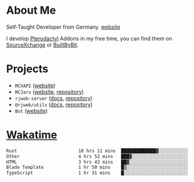 # About Me

Self-Taught Developer from Germany. [website](https://rjansen.dev)

I develop [Pterodactyl](https://pterodactyl.io) Addons in my free time, you can find
them on [SourceXchange](https://www.sourcexchange.net/teams/356/profile) or [BuiltByBit](https://builtbybit.com/search/3078009).

# Projects

- `MCVAPI` ([website](https://versions.mcjars.app))
- `MCJars` ([website](https://mcjars.app), [repository](https://github.com/0x7d8/mcjar))
- `rjweb-server` ([docs](https://server.rjweb.dev), [repository](https://github.com/0x7d8/NPM_WEB-SERVER))
- `@rjweb/utils` ([docs](https://utils.rjweb.dev), [repository](https://github.com/0x7d8/rjweb-utils))
- `Bot` ([website](https://bot.rjns.dev))

# [Wakatime](https://wakatime.com/@0x7d8)

<!--START_SECTION:waka-->

```txt
Rust                       18 hrs 11 mins  █████████████▓░░░░░░░░░░░   54.96 %
Other                      4 hrs 52 mins   ███▓░░░░░░░░░░░░░░░░░░░░░   14.74 %
HTML                       3 hrs 43 mins   ██▓░░░░░░░░░░░░░░░░░░░░░░   11.25 %
Blade Template             1 hr 50 mins    █▒░░░░░░░░░░░░░░░░░░░░░░░   05.56 %
TypeScript                 1 hr 31 mins    █░░░░░░░░░░░░░░░░░░░░░░░░   04.58 %
```

<!--END_SECTION:waka-->
